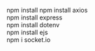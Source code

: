 npm install
npm install axios  
npm install express  
npm install dotenv  
npm install ejs  
npm i socket.io